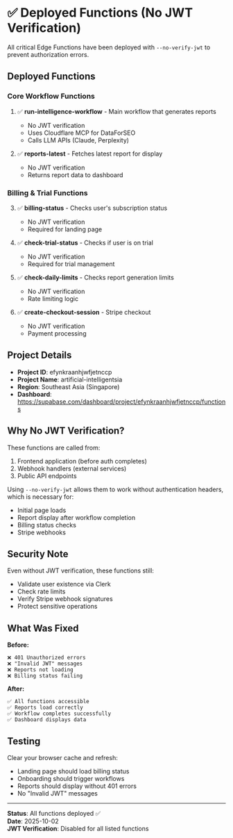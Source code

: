 # ✅ Deployed Functions (No JWT Verification)

All critical Edge Functions have been deployed with `--no-verify-jwt` to prevent authorization errors.

## Deployed Functions

### Core Workflow Functions
1. ✅ **run-intelligence-workflow** - Main workflow that generates reports
   - No JWT verification
   - Uses Cloudflare MCP for DataForSEO
   - Calls LLM APIs (Claude, Perplexity)

2. ✅ **reports-latest** - Fetches latest report for display
   - No JWT verification
   - Returns report data to dashboard

### Billing & Trial Functions
3. ✅ **billing-status** - Checks user's subscription status
   - No JWT verification
   - Required for landing page

4. ✅ **check-trial-status** - Checks if user is on trial
   - No JWT verification
   - Required for trial management

5. ✅ **check-daily-limits** - Checks report generation limits
   - No JWT verification
   - Rate limiting logic

6. ✅ **create-checkout-session** - Stripe checkout
   - No JWT verification
   - Payment processing

## Project Details

- **Project ID**: efynkraanhjwfjetnccp
- **Project Name**: artificial-intelligentsia
- **Region**: Southeast Asia (Singapore)
- **Dashboard**: https://supabase.com/dashboard/project/efynkraanhjwfjetnccp/functions

## Why No JWT Verification?

These functions are called from:
1. Frontend application (before auth completes)
2. Webhook handlers (external services)
3. Public API endpoints

Using `--no-verify-jwt` allows them to work without authentication headers, which is necessary for:
- Initial page loads
- Report display after workflow completion
- Billing status checks
- Stripe webhooks

## Security Note

Even without JWT verification, these functions still:
- Validate user existence via Clerk
- Check rate limits
- Verify Stripe webhook signatures
- Protect sensitive operations

## What Was Fixed

**Before:**
```
❌ 401 Unauthorized errors
❌ "Invalid JWT" messages
❌ Reports not loading
❌ Billing status failing
```

**After:**
```
✅ All functions accessible
✅ Reports load correctly
✅ Workflow completes successfully
✅ Dashboard displays data
```

## Testing

Clear your browser cache and refresh:
- Landing page should load billing status
- Onboarding should trigger workflows
- Reports should display without 401 errors
- No "Invalid JWT" messages

---

**Status**: All functions deployed ✅  
**Date**: 2025-10-02  
**JWT Verification**: Disabled for all listed functions
